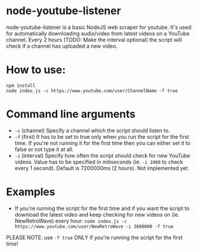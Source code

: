 # node-youtube-listener
node-youtube-listener is a basic NodeJS web scraper for youtube.
It's used for automatically downloading audio/video from latest videos on a YouTube channel. Every 2 hours (TODO: Make the interval optional) the script will check if a channel has uploaded a new video.

# How to use:
```
npm install
node index.js -c https://www.youtube.com/user/ChannelName -f true
```
# Command line arguments
* `-c` (channel) Specify a channel which the script should listen to.
* `-f` (first) It has to be set to true only when you run the script for the first time. If you're not running it for the first time then you can either set it to false or not type it at all.
* `-i` (interval) Specify how often the script should check for new YouTube videos. Value has to be specified in miliseconds (ie. `-i 1000` to check every 1 second). Default is 7200000ms (2 hours). Not implemented yet.

# Examples
* If you're running the script for the first time and if you want the script to download the latest video and keep checking for new videos on (ie. NewRetroWave) every hour:
`node index.js -c https://www.youtube.com/user/NewRetroWave -i 3600000 -f true`

PLEASE NOTE: use `-f true` ONLY if you're running the script for the first time!
 
